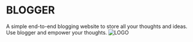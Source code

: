 # BLOGGER
A simple end-to-end blogging website to store all your thoughts and ideas. Use blogger and empower your thoughts.
![LOGO](./public/resources/appLogo.png)